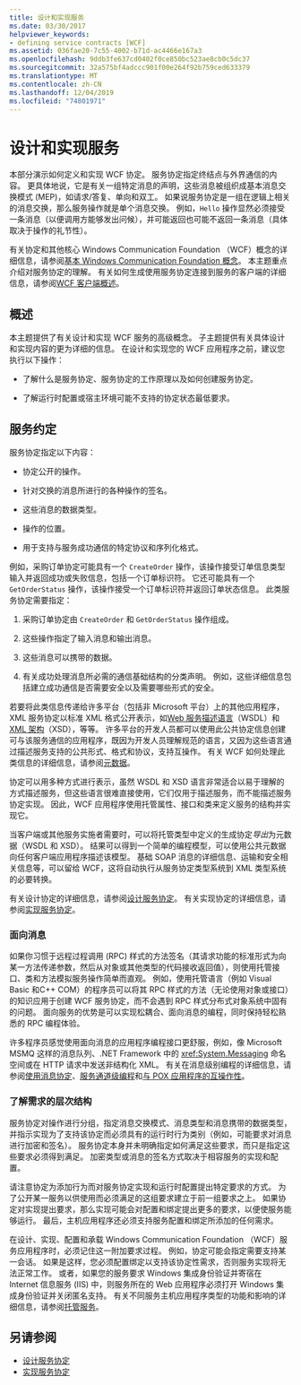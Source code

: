 ```yaml
---
title: 设计和实现服务
ms.date: 03/30/2017
helpviewer_keywords:
- defining service contracts [WCF]
ms.assetid: 036fae20-7c55-4002-b71d-ac4466e167a3
ms.openlocfilehash: 9ddb3fe637cd0402f0ce850bc523ae8cb0c5dc37
ms.sourcegitcommit: 32a575bf4adccc901f00e264f92b759ced633379
ms.translationtype: MT
ms.contentlocale: zh-CN
ms.lasthandoff: 12/04/2019
ms.locfileid: "74801971"
---
```

# <a name="designing-and-implementing-services"></a>设计和实现服务
本部分演示如何定义和实现 WCF 协定。 服务协定指定终结点与外界通信的内容。 更具体地说，它是有关一组特定消息的声明，这些消息被组织成基本消息交换模式 (MEP)，如请求/答复、单向和双工。 如果说服务协定是一组在逻辑上相关的消息交换，那么服务操作就是单个消息交换。 例如，`Hello` 操作显然必须接受一条消息（以便调用方能够发出问候），并可能返回也可能不返回一条消息（具体取决于操作的礼节性）。  
  
 有关协定和其他核心 Windows Communication Foundation （WCF）概念的详细信息，请参阅[基本 Windows Communication Foundation 概念](fundamental-concepts.md)。 本主题重点介绍对服务协定的理解。 有关如何生成使用服务协定连接到服务的客户端的详细信息，请参阅[WCF 客户端概述](wcf-client-overview.md)。  
  
## <a name="overview"></a>概述  
 本主题提供了有关设计和实现 WCF 服务的高级概念。 子主题提供有关具体设计和实现内容的更为详细的信息。 在设计和实现您的 WCF 应用程序之前，建议您执行以下操作：  
  
- 了解什么是服务协定、服务协定的工作原理以及如何创建服务协定。  
  
- 了解运行时配置或宿主环境可能不支持的协定状态最低要求。  
  
## <a name="service-contracts"></a>服务约定  
 服务协定指定以下内容：  
  
- 协定公开的操作。  
  
- 针对交换的消息所进行的各种操作的签名。  
  
- 这些消息的数据类型。  
  
- 操作的位置。  
  
- 用于支持与服务成功通信的特定协议和序列化格式。  
  
 例如，采购订单协定可能具有一个 `CreateOrder` 操作，该操作接受订单信息类型输入并返回成功或失败信息，包括一个订单标识符。 它还可能具有一个 `GetOrderStatus` 操作，该操作接受一个订单标识符并返回订单状态信息。 此类服务协定需要指定：  
  
1. 采购订单协定由 `CreateOrder` 和 `GetOrderStatus` 操作组成。  
  
2. 这些操作指定了输入消息和输出消息。  
  
3. 这些消息可以携带的数据。  
  
4. 有关成功处理消息所必需的通信基础结构的分类声明。 例如，这些详细信息包括建立成功通信是否需要安全以及需要哪些形式的安全。  
  
 若要将此类信息传递给许多平台（包括非 Microsoft 平台）上的其他应用程序，XML 服务协定以标准 XML 格式公开表示，如[Web 服务描述语言](https://www.w3.org/TR/2001/NOTE-wsdl-20010315)（WSDL）和[XML 架构](https://www.w3.org/XML/Schema)（XSD），等等。 许多平台的开发人员都可以使用此公共协定信息创建可与该服务通信的应用程序，既因为开发人员理解规范的语言，又因为这些语言通过描述服务支持的公共形式、格式和协议，支持互操作。 有关 WCF 如何处理此类信息的详细信息，请参阅[元数据](./feature-details/metadata.md)。  
  
 协定可以用多种方式进行表示，虽然 WSDL 和 XSD 语言非常适合以易于理解的方式描述服务，但这些语言很难直接使用，它们仅用于描述服务，而不能描述服务协定实现。 因此，WCF 应用程序使用托管属性、接口和类来定义服务的结构并实现它。  
  
 当客户端或其他服务实施者需要时，可以将托管类型中定义的生成协定*导出*为元数据（WSDL 和 XSD）。 结果可以得到一个简单的编程模型，可以使用公共元数据向任何客户端应用程序描述该模型。 基础 SOAP 消息的详细信息、运输和安全相关信息等，可以留给 WCF，这将自动执行从服务协定类型系统到 XML 类型系统的必要转换。  
  
 有关设计协定的详细信息，请参阅[设计服务协定](designing-service-contracts.md)。 有关实现协定的详细信息，请参阅[实现服务协定](implementing-service-contracts.md)。  
  
### <a name="messages-up-front-and-center"></a>面向消息  
 如果你习惯于远程过程调用 (RPC) 样式的方法签名（其请求功能的标准形式为向某一方法传递参数，然后从对象或其他类型的代码接收返回值），则使用托管接口、类和方法模拟服务操作简单而直观。 例如，使用托管语言（例如 Visual Basic 和C++ COM）的程序员可以将其 RPC 样式的方法（无论使用对象或接口）的知识应用于创建 WCF 服务协定，而不会遇到 RPC 样式分布式对象系统中固有的问题。 面向服务的优势是可以实现松耦合、面向消息的编程，同时保持轻松熟悉的 RPC 编程体验。  
  
 许多程序员感觉使用面向消息的应用程序编程接口更舒服，例如，像 Microsoft MSMQ 这样的消息队列、.NET Framework 中的 <xref:System.Messaging> 命名空间或在 HTTP 请求中发送非结构化 XML。 有关在消息级别编程的详细信息，请参阅[使用消息协定](./feature-details/using-message-contracts.md)、[服务通道级编程](./extending/service-channel-level-programming.md)和[与 POX 应用程序的互操作性](./feature-details/interoperability-with-pox-applications.md)。  
  
### <a name="understanding-the-hierarchy-of-requirements"></a>了解需求的层次结构  
 服务协定对操作进行分组，指定消息交换模式、消息类型和消息携带的数据类型，并指示实现为了支持该协定而必须具有的运行时行为类别（例如，可能要求对消息进行加密和签名）。 服务协定本身并未明确指定如何满足这些要求，而只是指定这些要求必须得到满足。 加密类型或消息的签名方式取决于相容服务的实现和配置。  
  
 请注意协定为添加行为而对服务协定实现和运行时配置提出特定要求的方式。 为了公开某一服务以供使用而必须满足的这组要求建立于前一组要求之上。 如果协定对实现提出要求，那么实现可能会对配置和绑定提出更多的要求，以便使服务能够运行。 最后，主机应用程序还必须支持服务配置和绑定所添加的任何需求。  
  
 在设计、实现、配置和承载 Windows Communication Foundation （WCF）服务应用程序时，必须记住这一附加要求过程。 例如，协定可能会指定需要支持某一会话。 如果是这样，您必须配置绑定以支持该协定性需求，否则服务实现将无法正常工作。 或者，如果您的服务要求 Windows 集成身份验证并寄宿在 Internet 信息服务 (IIS) 中，则服务所在的 Web 应用程序必须打开 Windows 集成身份验证并关闭匿名支持。 有关不同服务主机应用程序类型的功能和影响的详细信息，请参阅[托管服务](hosting-services.md)。  
  
## <a name="see-also"></a>另请参阅

- [设计服务协定](designing-service-contracts.md)
- [实现服务协定](implementing-service-contracts.md)
